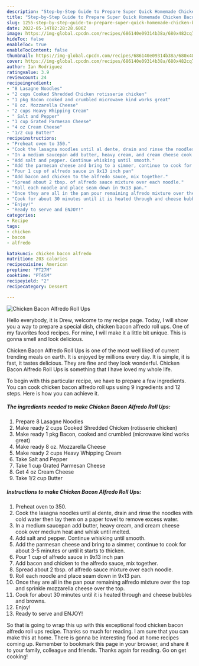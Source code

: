 ```yaml
---
description: "Step-by-Step Guide to Prepare Super Quick Homemade Chicken Bacon Alfredo Roll Ups"
title: "Step-by-Step Guide to Prepare Super Quick Homemade Chicken Bacon Alfredo Roll Ups"
slug: 1255-step-by-step-guide-to-prepare-super-quick-homemade-chicken-bacon-alfredo-roll-ups
date: 2022-05-14T02:28:28.606Z
image: https://img-global.cpcdn.com/recipes/686140e09314b38a/680x482cq70/chicken-bacon-alfredo-roll-ups-recipe-main-photo.jpg
hideToc: false
enableToc: true
enableTocContent: false
thumbnail: https://img-global.cpcdn.com/recipes/686140e09314b38a/680x482cq70/chicken-bacon-alfredo-roll-ups-recipe-main-photo.jpg
cover: https://img-global.cpcdn.com/recipes/686140e09314b38a/680x482cq70/chicken-bacon-alfredo-roll-ups-recipe-main-photo.jpg
author: Ian Rodriguez
ratingvalue: 3.9
reviewcount: 24
recipeingredient:
- "8 Lasagne Noodles"
- "2 cups Cooked Shredded Chicken rotisserie chicken"
- "1 pkg Bacon cooked and crumbled microwave kind works great"
- "8 oz. Mozzarella Cheese"
- "2 cups Heavy Whipping Cream"
- " Salt and Pepper"
- "1 cup Grated Parmesan Cheese"
- "4 oz Cream Cheese"
- "1/2 cup Butter"
recipeinstructions:
- "Preheat oven to 350."
- "Cook the lasagna noodles until al dente, drain and rinse the noodles with cold water then lay them on a paper towel to remove excess water."
- "In a medium saucepan add butter, heavy cream, and cream cheese cook over medium heat and whisk until melted."
- "Add salt and pepper. Continue whisking until smooth."
- "Add the parmesan cheese and bring to a simmer, continue to cook for about 3-5 minutes or until it starts to thicken."
- "Pour 1 cup of alfredo sauce in 9x13 inch pan"
- "Add bacon and chicken to the alfredo sauce, mix together."
- "Spread about 2 tbsp. of alfredo sauce mixture over each noodle."
- "Roll each noodle and place seam down in 9x13 pan."
- "Once they are all in the pan pour remaining alfredo mixture over the top and sprinkle mozzarella cheese over the top."
- "Cook for about 30 minutes until it is heated through and cheese bubbles and browns."
- "Enjoy!"
- "Ready to serve and ENJOY!"
categories:
- Recipe
tags:
- chicken
- bacon
- alfredo

katakunci: chicken bacon alfredo 
nutrition: 203 calories
recipecuisine: American
preptime: "PT27M"
cooktime: "PT45M"
recipeyield: "2"
recipecategory: Dessert

---
```



![Chicken Bacon Alfredo Roll Ups](https://img-global.cpcdn.com/recipes/686140e09314b38a/680x482cq70/chicken-bacon-alfredo-roll-ups-recipe-main-photo.jpg)

Hello everybody, it is Drew, welcome to my recipe page. Today, I will show you a way to prepare a special dish, chicken bacon alfredo roll ups. One of my favorites food recipes. For mine, I will make it a little bit unique. This is gonna smell and look delicious.

Chicken Bacon Alfredo Roll Ups is one of the most well liked of current trending meals on earth. It is enjoyed by millions every day. It is simple, it is fast, it tastes delicious. They are fine and they look wonderful. Chicken Bacon Alfredo Roll Ups is something that I have loved my whole life.




To begin with this particular recipe, we have to prepare a few ingredients. You can cook chicken bacon alfredo roll ups using 9 ingredients and 12 steps. Here is how you can achieve it.

<!--inarticleads1-->

##### The ingredients needed to make Chicken Bacon Alfredo Roll Ups:

1. Prepare 8 Lasagne Noodles
1. Make ready 2 cups Cooked Shredded Chicken (rotisserie chicken)
1. Make ready 1 pkg Bacon, cooked and crumbled (microwave kind works great)
1. Make ready 8 oz. Mozzarella Cheese
1. Make ready 2 cups Heavy Whipping Cream
1. Take  Salt and Pepper
1. Take 1 cup Grated Parmesan Cheese
1. Get 4 oz Cream Cheese
1. Take 1/2 cup Butter




<!--inarticleads2-->

##### Instructions to make Chicken Bacon Alfredo Roll Ups:

1. Preheat oven to 350.
1. Cook the lasagna noodles until al dente, drain and rinse the noodles with cold water then lay them on a paper towel to remove excess water.
1. In a medium saucepan add butter, heavy cream, and cream cheese cook over medium heat and whisk until melted.
1. Add salt and pepper. Continue whisking until smooth.
1. Add the parmesan cheese and bring to a simmer, continue to cook for about 3-5 minutes or until it starts to thicken.
1. Pour 1 cup of alfredo sauce in 9x13 inch pan
1. Add bacon and chicken to the alfredo sauce, mix together.
1. Spread about 2 tbsp. of alfredo sauce mixture over each noodle.
1. Roll each noodle and place seam down in 9x13 pan.
1. Once they are all in the pan pour remaining alfredo mixture over the top and sprinkle mozzarella cheese over the top.
1. Cook for about 30 minutes until it is heated through and cheese bubbles and browns.
1. Enjoy!
1. Ready to serve and ENJOY!



So that is going to wrap this up with this exceptional food chicken bacon alfredo roll ups recipe. Thanks so much for reading. I am sure that you can make this at home. There is gonna be interesting food at home recipes coming up. Remember to bookmark this page in your browser, and share it to your family, colleague and friends. Thanks again for reading. Go on get cooking!
